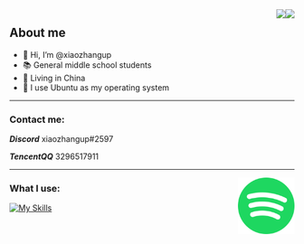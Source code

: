 
<img align="right" src="https://github-readme-stats.vercel.app/api?username=xiaozhangup&layout=compact&hide_border=true&show_icons=true&theme=tokyonight">

<img align="right" src="https://github-readme-stats.vercel.app/api/top-langs/?username=xiaozhangup&layout=compact&hide_border=true&show_icons=true&card_width=445&theme=tokyonight">

## About me

- 👋 Hi, I’m @xiaozhangup
- 📚️ General middle school students
- 💉 Living in China
- 🦐 I use Ubuntu as my operating system
---
### Contact me:
***Discord*** xiaozhangup#2597

***TencentQQ*** 3296517911

---
<a href="https://open.spotify.com/user/31zejmn3iup6yuyfl3gifuclq2ha?si=a6cf095663844ea1" target="_blank"><img align="right" width="100" height="100" src="https://github.com/xiaozhangup/xiaozhangup/blob/main/spotify-logo.png?raw=true"></a>

### What I use:
[![My Skills](https://skillicons.dev/icons?i=java,cloudflare,github,gitlab,idea,linux,md,mysql,bash,vscode,git,vim)](https://skillicons.dev)

